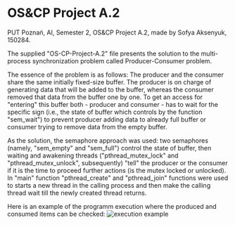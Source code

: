 # OS&CP Project A.2
PUT Poznań, AI, Semester 2, OS&CP Project A.2, made by Sofya Aksenyuk, 150284.

The supplied "OS-CP-Project-A.2" file presents the solution to the multi-process synchronization problem called Producer-Consumer problem. 

The essence of the problem is as follows: The producer and the consumer share the same initially fixed-size buffer. The producer is on charge of generating data that will be added to the buffer, whereas the consumer removed that data from the buffer one by one. To get an access for "entering" this buffer both - producer and consumer - has to wait for the specific sign (i.e., the state of buffer which controls by the function "sem_wait") to prevent producer adding data to already full buffer or consumer trying to remove data from the empty buffer.

As the solution, the semaphore approach was used: two semaphores (namely, "sem_empty" and "sem_full") control the state of buffer, then waiting and awakening threads ("pthread_mutex_lock" and "pthread_mutex_unlock", subsequently) "tell" the producer or the consumer if it is the time to proceed further actions (is the mutex locked or unlocked).
In "main" function "pthread_create" and "pthread_join" functions were used to starts a new thread in the calling process and then make the calling thread wait till the newly created thread returns.

Here is an example of the programm execution where the produced and consumed items can be checked:
![execution example](https://user-images.githubusercontent.com/86928699/124398318-66949f80-dd15-11eb-990e-cf0ad7a5d28f.jpg)
